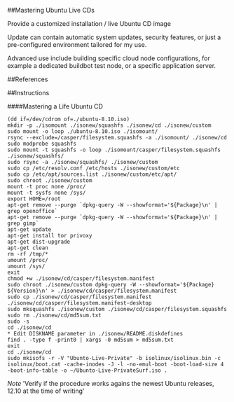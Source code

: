 ##Mastering Ubuntu Live CDs


Provide a customized installation / live Ubuntu CD image

Update can contain automatic system updates, security features, or just a pre-configured environment tailored for my use.

Advanced use include building specific cloud node configurations, for example a dedicated buildbot test node, or a specific application server.

##References




##Instructions


####Mastering a Life Ubuntu CD


    (dd if=/dev/cdrom of=./ubuntu-8.10.iso)
    mkdir -p ./isomount ./isonew/squashfs ./isonew/cd ./isonew/custom
    sudo mount -o loop ./ubuntu-8.10.iso ./isomount/
    rsync --exclude=/casper/filesystem.squashfs -a ./isomount/ ./isonew/cd
    sudo modprobe squashfs
    sudo mount -t squashfs -o loop ./isomount/casper/filesystem.squashfs ./isonew/squashfs/
    sudo rsync -a ./isonew/squashfs/ ./isonew/custom
    sudo cp /etc/resolv.conf /etc/hosts ./isonew/custom/etc
    sudo cp /etc/apt/sources.list ./isonew/custom/etc/apt/
    sudo chroot ./isonew/custom
    mount -t proc none /proc/
    mount -t sysfs none /sys/
    export HOME=/root
    apt-get remove --purge `dpkg-query -W --showformat='${Package}\n' | grep openoffice`
    apt-get remove --purge `dpkg-query -W --showformat='${Package}\n' | grep gimp`
    apt-get update
    apt-get install tor privoxy
    apt-get dist-upgrade
    apt-get clean
    rm -rf /tmp/*
    umount /proc/
    umount /sys/
    exit
    chmod +w ./isonew/cd/casper/filesystem.manifest
    sudo chroot ./isonew/custom dpkg-query -W --showformat='${Package} ${Version}\n' > ./isonew/cd/casper/filesystem.manifest
    sudo cp ./isonew/cd/casper/filesystem.manifest ./isonew/cd/casper/filesystem.manifest-desktop
    sudo mksquashfs ./isonew/custom ./isonew/cd/casper/filesystem.squashfs
    sudo rm ./isonew/cd/md5sum.txt
    sudo -s
    cd ./isonew/cd
    * Edit DISKNAME parameter in ./isonew/README.diskdefines
    find . -type f -print0 | xargs -0 md5sum > md5sum.txt
    exit
    cd ./isonew/cd
    sudo mkisofs -r -V "Ubunto-Live-Private" -b isolinux/isolinux.bin -c isolinux/boot.cat -cache-inodes -J -l -no-emul-boot -boot-load-size 4 -boot-info-table -o ~/Ubunto-Live-PrivateSurf.iso .


*Note*
'Verify if the procedure works agains the newest Ubuntu releases, 12.10 at the time of writing'


